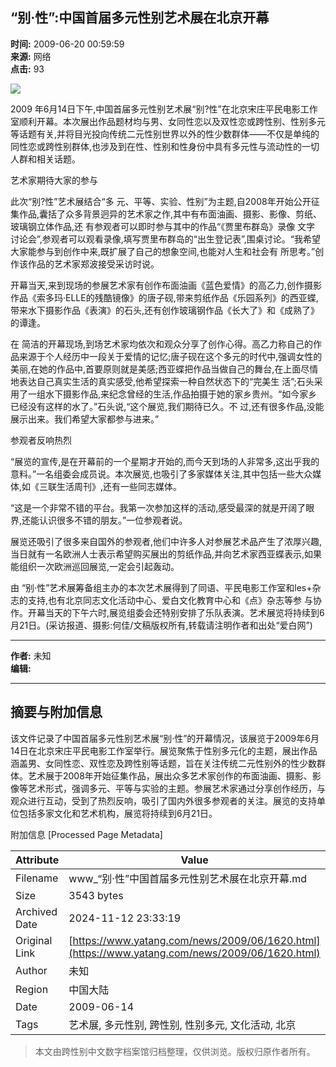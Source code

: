 ## “别·性”:中国首届多元性别艺术展在北京开幕

**时间:** 2009-06-20 00:59:59  
**来源:** 网络  
**点击:** 93  

![](https://x.limgs.cn/xkimgs/2009168134359122.jpg)

2009 年6月14日下午,中国首届多元性别艺术展“别?性”在北京宋庄平民电影工作室顺利开幕。本次展出作品题材均与男、女同性恋以及双性恋或跨性别、性别多元 等话题有关,并将目光投向传统二元性别世界以外的性少数群体——不仅是单纯的同性恋或跨性别群体,也涉及到在性、性别和性身份中具有多元性与流动性的一切 人群和相关话题。

艺术家期待大家的参与

此次“别?性”艺术展结合“多 元、平等、实验、性别”为主题,自2008年开始公开征集作品,囊括了众多背景迥异的艺术家之作,其中有布面油画、摄影、影像、剪纸、玻璃钢立体作品,还 有参观者可以即时参与其中的作品“《贾里布群岛》录像 文字 讨论会”,参观者可以观看录像,填写贾里布群岛的“出生登记表”,围桌讨论。“我希望大家能参与到创作中来,既扩展了自己的想象空间,也能对人生和社会有 所思考。”创作该作品的艺术家郑波接受采访时说。

开幕当天,来到现场的参展艺术家有创作布面油画《蓝色爱情》的高乙力,创作摄影作品《索多玛·ELLE的残酷镜像》的唐子砚,带来剪纸作品《乐园系列》的西亚蝶,带来水下摄影作品《表演》的石头,还有创作玻璃钢作品《长大了》和《成熟了》的谭逢。

在 简洁的开幕现场,到场艺术家均依次和观众分享了创作心得。高乙力称自己的作品来源于个人经历中一段关于爱情的记忆;唐子砚在这个多元的时代中,强调女性的 美丽,在她的作品中,首要原则就是美感;西亚蝶把作品当做自己的舞台,在上面尽情地表达自己真实生活的真实感受,他希望探索一种自然状态下的“完美生 活”;石头采用了一组水下摄影作品,来纪念曾经的生活,作品拍摄于她的家乡贵州。“如今家乡已经没有这样的水了。”石头说,“这个展览,我们期待已久。不 过,还有很多作品,没能展示出来。我们希望大家都参与进来。”

参观者反响热烈

“展览的宣传,是在开幕前的一个星期才开始的,而今天到场的人非常多,这出乎我的意料。”一名组委会成员说。本次展览,也吸引了多家媒体关注,其中包括一些大众媒体,如《三联生活周刊》,还有一些同志媒体。

“这是一个非常不错的平台。我第一次参加这样的活动,感受最深的就是开阔了眼界,还能认识很多不错的朋友。”一位参观者说。

展览还吸引了很多来自国外的参观者,他们中许多人对参展艺术品产生了浓厚兴趣,当日就有一名欧洲人士表示希望购买展出的剪纸作品,并向艺术家西亚蝶表示,如果能组织一次欧洲巡回展览,一定会引起轰动。

由 “别·性”艺术展筹备组主办的本次艺术展得到了同语、平民电影工作室和les+杂志的支持,也有北京同志文化活动中心、爱白文化教育中心和《点》杂志等参 与协作。开幕当天的下午六时,展览组委会还特别安排了乐队表演。艺术展览将持续到6月21日。(采访报道、摄影:何佳/文稿版权所有,转载请注明作者和出处“爱白网”) 

---
**作者:** 未知   
**编辑:**  

---

## 摘要与附加信息

<!-- tcd_abstract -->
该文件记录了中国首届多元性别艺术展“别·性”的开幕情况，该展览于2009年6月14日在北京宋庄平民电影工作室举行。展览聚焦于性别多元化的主题，展出作品涵盖男、女同性恋、双性恋及跨性别等话题，旨在关注传统二元性别外的性少数群体。艺术展于2008年开始征集作品，展出众多艺术家创作的布面油画、摄影、影像等艺术形式，强调多元、平等与实验的主题。参展艺术家通过分享创作经历，与观众进行互动，受到了热烈反响，吸引了国内外很多参观者的关注。展览的支持单位包括多家文化和艺术机构，展览将持续到6月21日。
<!-- tcd_abstract_end -->

附加信息 [Processed Page Metadata]

| Attribute       | Value                                  |
|-----------------|----------------------------------------|
| Filename        | www_“别·性”中国首届多元性别艺术展在北京开幕.md                             |
| Size            | 3543 bytes                           |
| Archived Date   | 2024-11-12 23:33:19                             |
| Original Link   | [https://www.yatang.com/news/2009/06/1620.html](https://www.yatang.com/news/2009/06/1620.html)                       |
| Author          | 未知                               |
| Region          | 中国大陆                               |
| Date            | 2009-06-14                                 |
| Tags            | 艺术展, 多元性别, 跨性别, 性别多元, 文化活动, 北京                                 |
>
> 本文由跨性别中文数字档案馆归档整理，仅供浏览。版权归原作者所有。
>